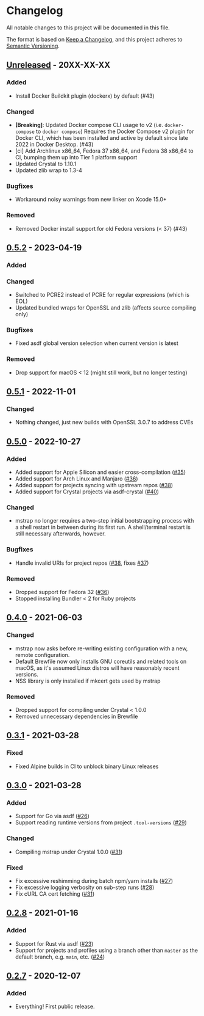 # Changelog
All notable changes to this project will be documented in this file.

The format is based on [Keep a Changelog](https://keepachangelog.com/en/1.0.0/),
and this project adheres to [Semantic Versioning](https://semver.org/spec/v2.0.0.html).

## [Unreleased] - 20XX-XX-XX

### Added

- Install Docker Buildkit plugin (dockerx) by default (#43)

### Changed

- **[Breaking]**: Updated Docker compose CLI usage to v2 (i.e. `docker-compose` to `docker compose`)
  Requires the Docker Compose v2 plugin for Docker CLI, which has been installed
  and active by default since late 2022 in Docker Desktop. (#43)
- [ci] Add Archlinux x86_64, Fedora 37 x86_64, and Fedora 38 x86_64 to CI, bumping them up into Tier 1 platform support
- Updated Crystal to 1.10.1
- Updated zlib wrap to 1.3-4

### Bugfixes

- Workaround noisy warnings from new linker on Xcode 15.0+

### Removed

- Removed Docker install support for old Fedora versions (< 37) (#43)

## [0.5.2] - 2023-04-19

### Added

### Changed

- Switched to PCRE2 instead of PCRE for regular expressions (which is EOL)
- Updated bundled wraps for OpenSSL and zlib (affects source compiling only)

### Bugfixes

- Fixed asdf global version selection when current version is latest

### Removed

- Drop support for macOS < 12 (might still work, but no longer testing)

## [0.5.1] - 2022-11-01

### Changed

- Nothing changed, just new builds with OpenSSL 3.0.7 to address CVEs

## [0.5.0] - 2022-10-27

### Added

- Added support for Apple Silicon and easier cross-compilation ([#35](https://github.com/maxfierke/mstrap/pull/35))
- Added support for Arch Linux and Manjaro ([#36](https://github.com/maxfierke/mstrap/pull/36))
- Added support for projects syncing with upstream repos ([#38](https://github.com/maxfierke/mstrap/pull/38))
- Added support for Crystal projects via asdf-crystal ([#40](https://github.com/maxfierke/mstrap/pull/40))

### Changed

- mstrap no longer requires a two-step initial bootstrapping process with a shell
  restart in between during its first run. A shell/terminal restart is still necessary
  afterwards, however.

### Bugfixes

- Handle invalid URIs for project repos ([#38](https://github.com/maxfierke/mstrap/pull/38), fixes [#37](https://github.com/maxfierke/mstrap/issues/37))

### Removed

- Dropped support for Fedora 32 ([#36](https://github.com/maxfierke/mstrap/pull/36))
- Stopped installing Bundler < 2 for Ruby projects

## [0.4.0] - 2021-06-03

### Changed

- mstrap now asks before re-writing existing configuration with a new, remote
  configuration.
- Default Brewfile now only installs GNU coreutils and related tools on macOS, as
  it's assumed Linux distros will have reasonably recent versions.
- NSS library is only installed if mkcert gets used by mstrap

### Removed

- Dropped support for compiling under Crystal < 1.0.0
- Removed unnecessary dependencies in Brewfile

## [0.3.1] - 2021-03-28

### Fixed

* Fixed Alpine builds in CI to unblock binary Linux releases

## [0.3.0] - 2021-03-28

### Added

- Support for Go via asdf ([#26](https://github.com/maxfierke/mstrap/pull/26))
- Support reading runtime versions from project `.tool-versions` ([#29](https://github.com/maxfierke/mstrap/pull/29))

### Changed

- Compiling mstrap under Crystal 1.0.0 ([#31](https://github.com/maxfierke/mstrap/pull/31))

### Fixed

- Fix excessive reshimming during batch npm/yarn installs ([#27](https://github.com/maxfierke/mstrap/pull/27))
- Fix excessive logging verbosity on sub-step runs ([#28](https://github.com/maxfierke/mstrap/pull/28))
- Fix cURL CA cert fetching ([#31](https://github.com/maxfierke/mstrap/pull/31))

## [0.2.8] - 2021-01-16

### Added

- Support for Rust via asdf ([#23](https://github.com/maxfierke/mstrap/pull/23))
- Support for projects and profiles using a branch other than `master` as the
  default branch, e.g. `main`, etc. ([#24](https://github.com/maxfierke/mstrap/pull/24))

## [0.2.7] - 2020-12-07

### Added

- Everything! First public release.

[Unreleased]: https://github.com/maxfierke/mstrap/compare/v0.5.2...HEAD
[0.5.2]: https://github.com/maxfierke/mstrap/compare/v0.5.1...v0.5.2
[0.5.1]: https://github.com/maxfierke/mstrap/compare/v0.5.0...v0.5.1
[0.5.0]: https://github.com/maxfierke/mstrap/compare/v0.4.0...v0.5.0
[0.4.0]: https://github.com/maxfierke/mstrap/compare/v0.3.1...v0.4.0
[0.3.1]: https://github.com/maxfierke/mstrap/compare/v0.3.0...v0.3.1
[0.3.0]: https://github.com/maxfierke/mstrap/compare/v0.2.9...v0.3.0
[0.2.9]: https://github.com/maxfierke/mstrap/compare/v0.2.8...v0.2.9
[0.2.8]: https://github.com/maxfierke/mstrap/compare/v0.2.7...v0.2.8
[0.2.7]: https://github.com/maxfierke/mstrap/releases/tag/v0.2.7
